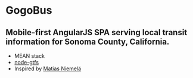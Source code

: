 # GogoBus

## Mobile-first AngularJS SPA serving local transit information for Sonoma County, California.

 - MEAN stack
 - [node-gtfs](https://github.com/brendannee/node-gtfs)
 - Inspired by [Matias Niemelä](https://github.com/matsko)
